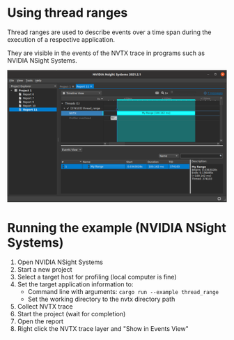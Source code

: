 # Using thread ranges

Thread ranges are used to describe events over a time span during the execution of a respective application.

They are visible in the events of the NVTX trace in programs such as NVIDIA NSight Systems.

![Screenshot](screenshot.png)

# Running the example (NVIDIA NSight Systems)

 1. Open NVIDIA NSight Systems
 2. Start a new project
 3. Select a target host for profiling (local computer is fine)
 4. Set the target application information to:
    * Command line with arguments: `cargo run --example thread_range`
    * Set the working directory to the nvtx directory path
 5. Collect NVTX trace
 6. Start the project (wait for completion)
 7. Open the report
 8. Right click the NVTX trace layer and "Show in Events View"
